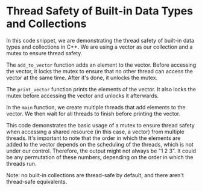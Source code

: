 # Thread Safety of Built-in Data Types and Collections

In this code snippet, we are demonstrating the thread safety of built-in data types and collections in C++. We are using a vector as our collection and a mutex to ensure thread safety.

The `add_to_vector` function adds an element to the vector. Before accessing the vector, it locks the mutex to ensure that no other thread can access the vector at the same time. After it's done, it unlocks the mutex.

The `print_vector` function prints the elements of the vector. It also locks the mutex before accessing the vector and unlocks it afterwards.

In the `main` function, we create multiple threads that add elements to the vector. We then wait for all threads to finish before printing the vector.

This code demonstrates the basic usage of a mutex to ensure thread safety when accessing a shared resource (in this case, a vector) from multiple threads. It's important to note that the order in which the elements are added to the vector depends on the scheduling of the threads, which is not under our control. Therefore, the output might not always be "1 2 3". It could be any permutation of these numbers, depending on the order in which the threads run.

Note: no built-in collections are thread-safe by default, and there aren't thread-safe equivalents.
